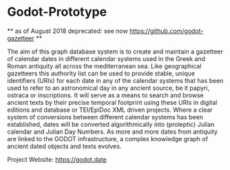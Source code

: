 # Godot-Prototype

** as of August 2018 deprecated: see now https://github.com/godot-gazetteer **

The aim of this graph database system is to create and maintain a gazetteer of calendar dates in different calendar systems used in the Greek and Roman antiquity all across the mediterranean sea. Like geographical gazetteers this authority list can be used to provide stable, unique identifiers (URIs) for each date in any of the calendar systems that has been used to refer to an astronomical day in any ancient source, be it papyri, ostraca or inscriptions. It will serve as a means to search and browse ancient texts by their precise temporal footprint using these URIs in digital editions and database or TEI/EpiDoc XML driven projects. 
Where a clear system of conversions between different calendar systems has been established, dates will be converted algorithmically into (proleptic) Julian calendar and Julian Day Numbers. As more and more dates from antiquity are linked to the GODOT infrastructure, a complex knowledge graph of ancient dated objects and texts evolves.

Project Website: https://godot.date
